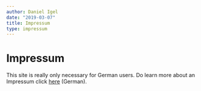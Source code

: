 ```yaml
---
author: Daniel Igel
date: "2019-03-07"
title: Impressum
type: impressum
---
```


# Impressum

This site is really only necessary for German users. Do learn more about an Impressum click [here](https://www.e-recht24.de/artikel/datenschutz/209.html) (German).
